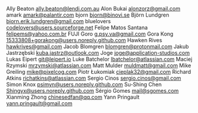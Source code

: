 Ally Beaton <ally.beaton@lendi.com.au>
Alon Bukai <alonzorz@gmail.com>
amark <amark@palantir.com>
bjorn <bjorn@binovi.se>
Björn Lundgren <bjorn.erik.lundgren@gmail.com>
bluelovers <codelovers@users.sourceforge.net>
Felipe Matos Santana <felipems@yahoo.com.br>
FUJI Goro <g.psy.va@gmail.com>
Gora Kong <15333808+gorakong@users.noreply.github.com>
Hawken Rives <hawkrives@gmail.com>
Jacob Blomgren <blomgren@protonmail.com>
Jakub Jastrzębski <kuba.jastrz@outlook.com>
Joge <joge@application-studios.com>
Lukas Eipert <git@leipert.io>
Luke Batchelor <lbatchelor@atlassian.com>
Maciej Rzymski <mrzymski@atlassian.com>
Matt Mulder <muldmatt@gmail.com>
Mike Greiling <mike@pixelcog.com>
Piotr Łukomiak <cieplak32@gmail.com>
Richard Atkins <richatkins@atlassian.com>
Sergio Cinos <sergio.cinos@gmail.com>
Simon Knox <psimyn@users.noreply.github.com>
Su-Shing Chen <Shingyx@users.noreply.github.com>
Sérgio Gomes <mail@sgomes.com>
Xianming Zhong <chinesedfan@qq.com>
Yann Pringault <yann.pringault@gmail.com>
